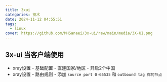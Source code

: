 ```yaml
---
title: 3xui
categories: 技术
date: 2024-11-12 04:55:51
tags:
  - linux
cover: https://github.com/MHSanaei/3x-ui/raw/main/media/3X-UI.png
---
```


## 3x-ui 当客户端使用

- xray设置 - 基础配置 - 直连国家/地区 - 开启2个中国
- xray设置 - 路由规则 - 添加 `source port 0-65535` 和 `outbound tag 你的节点`